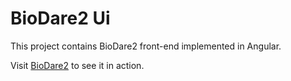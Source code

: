 # BioDare2 Ui

This project contains BioDare2 front-end implemented in Angular.

Visit [BioDare2](https://biodare2.ed.ac.uk) to see it in action. 

